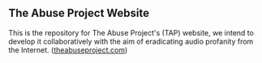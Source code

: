## The Abuse Project Website

This is the repository for The Abuse Project's (TAP) website, we intend to develop it collaboratively with the aim of eradicating audio profanity from the Internet. ([theabuseproject.com](https://www.theabuseproject.com))